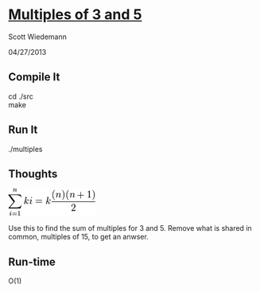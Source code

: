 # [Multiples of 3 and 5](http://projecteuler.net/problem=1)
Scott Wiedemann

04/27/2013

## Compile It
cd ./src  
make


## Run It
./multiples


## Thoughts

![summation](lib/summation.png)

Use this to find the sum of multiples for 3 and 5.  Remove what is shared in common, multiples of 15, to get an anwser.

## Run-time
O(1)
